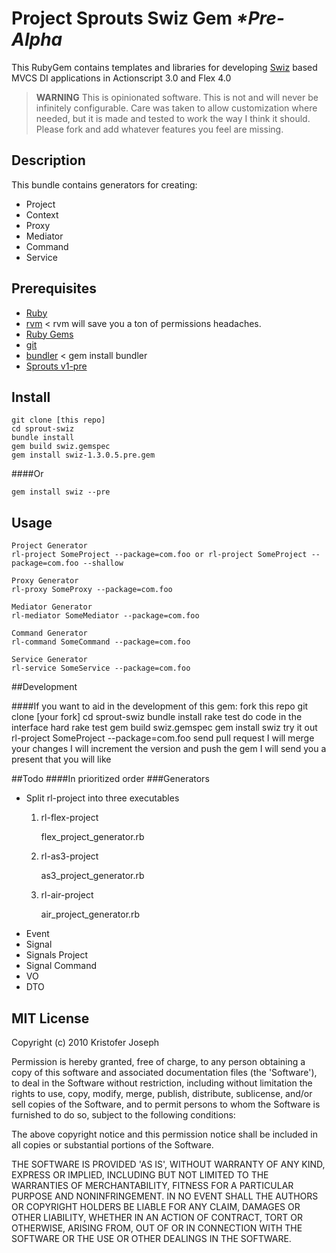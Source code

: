 # Project Sprouts Swiz Gem _*Pre-Alpha_

This RubyGem contains templates and libraries for developing [Swiz](http://www.swiz.org/) based MVCS DI applications in Actionscript 3.0 and Flex 4.0  

>**WARNING** This is opinionated software. 
This is not and will never be infinitely configurable. Care was taken to allow customization where needed, but it is made and tested to 	work the way I think it should. Please fork and add whatever features you feel are missing.

## Description

This bundle contains generators for creating:

* Project
* Context
* Proxy
* Mediator
* Command
* Service


## Prerequisites

* [Ruby](http://www.ruby-lang.org/)
* [rvm](http://rvm.beginrescueend.com/) < rvm will save you a ton of permissions headaches.
* [Ruby Gems](http://rubygems.org/pages/download)
* [git](http://git-scm.com/download)
* [bundler](http://gembundler.com/) < gem install bundler
* [Sprouts v1-pre](http://github.com/lukebayes/project-sprouts)

## Install
	
	git clone [this repo]
	cd sprout-swiz
	bundle install
	gem build swiz.gemspec 
    gem install swiz-1.3.0.5.pre.gem
    
####Or
    
    gem install swiz --pre
    
## Usage
    
    Project Generator
    rl-project SomeProject --package=com.foo or rl-project SomeProject --package=com.foo --shallow
    
    Proxy Generator
	rl-proxy SomeProxy --package=com.foo
	
	Mediator Generator
	rl-mediator SomeMediator --package=com.foo
	
	Command Generator
	rl-command SomeCommand --package=com.foo
	
	Service Generator
	rl-service SomeService --package=com.foo

##Development	

####If you want to aid in the development of this gem:
    fork this repo
    git clone [your fork]
	cd sprout-swiz
	bundle install
	rake test
	do code in the interface hard
    rake test
	gem build swiz.gemspec 
    gem install swiz
    try it out rl-project SomeProject --package=com.foo
    send pull request
    I will merge your changes
    I will increment the version and push the gem
    I will send you a present that you will like
    
##Todo
####In prioritized order
###Generators

* Split rl-project into three executables
    1. rl-flex-project
    
        flex\_project_generator.rb
    2. rl-as3-project
    
        as3\_project_generator.rb
    3. rl-air-project
    
        air\_project_generator.rb
* Event
* Signal
* Signals Project
* Signal Command
* VO
* DTO

	
## MIT License

Copyright (c) 2010 Kristofer Joseph

Permission is hereby granted, free of charge, to any person obtaining
a copy of this software and associated documentation files (the
'Software'), to deal in the Software without restriction, including
without limitation the rights to use, copy, modify, merge, publish,
distribute, sublicense, and/or sell copies of the Software, and to
permit persons to whom the Software is furnished to do so, subject to
the following conditions:

The above copyright notice and this permission notice shall be
included in all copies or substantial portions of the Software.

THE SOFTWARE IS PROVIDED 'AS IS', WITHOUT WARRANTY OF ANY KIND,
EXPRESS OR IMPLIED, INCLUDING BUT NOT LIMITED TO THE WARRANTIES OF
MERCHANTABILITY, FITNESS FOR A PARTICULAR PURPOSE AND NONINFRINGEMENT.
IN NO EVENT SHALL THE AUTHORS OR COPYRIGHT HOLDERS BE LIABLE FOR ANY
CLAIM, DAMAGES OR OTHER LIABILITY, WHETHER IN AN ACTION OF CONTRACT,
TORT OR OTHERWISE, ARISING FROM, OUT OF OR IN CONNECTION WITH THE
SOFTWARE OR THE USE OR OTHER DEALINGS IN THE SOFTWARE.
